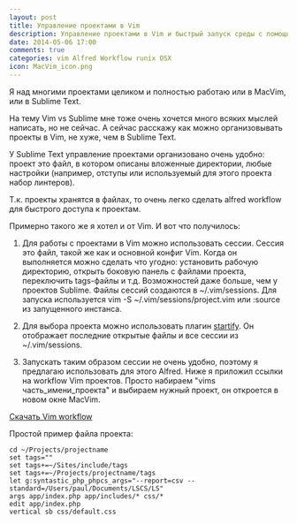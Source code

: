 ```yaml
---
layout: post
title: Управление проектами в Vim
description: Управление проектами в Vim и быстрый запуск среды с помощью Alfred
date: 2014-05-06 17:00
comments: true
categories: vim Alfred Workflow runix OSX
icon: MacVim_icon.png
---
```


Я над многими проектами целиком и полностью работаю или в MacVim, или в Sublime Text.

На тему Vim vs Sublime мне тоже очень хочется много всяких мыслей
написать, но не сейчас. А сейчас расскажу как можно организовывать
проекты в Vim, не хуже, чем в Sublime Text.

У Sublime Text управление проектами организовано очень удобно: проект
это файл, в котором описаны вложенные директории, любые настройки
(например, отступы или используемый для этого проекта набор линтеров).

Т.к. проекты хранятся в файлах, то очень легко сделать alfred workflow
для быстрого доступа к проектам.

Примерно такого же я хотел и от Vim. И вот что получилось:

1. Для работы с проектами в Vim можно использовать сессии. Сессия это
	 файл, такой же как и основной конфиг Vim. Когда он выполняется можно
сделать что угодно: установить рабочую директорию, открыть боковую
панель с файлами проекта, переключить tags-файлы и т.д. Возможностей
даже больше, чем у проектов Sublime. Файлы сессий создаются в ~/.vim/sessions.
Для запуска используется vim -S ~/.vim/sessions/project.vim или :source из запущенного инстанса.

3. Для выбора проекта можно использовать плагин [startify](https://github.com/mhinz/vim-startify).
Он отображает последние открытые файлы и все сессии из ~/.vim/sessions.

4. Запускать таким образом сессии не очень удобно, поэтому я предлагаю
	 использовать для этого Alfred. Ниже я приложил ссылки на workflow Vim
проектов. Просто набираем "vims часть_имени_проекта" и выбираем нужный проект, он откроется в новом окне
MacVim.

<i class="icon-cloud-download"></i>[Скачать Vim workflow](https://github.com/vyazovoi/AlfredWorkflows/blob/master/VimSessions.alfredworkflow?raw=true)

Простой пример файла проекта:

	cd ~/Projects/projectname
	set tags=""
	set tags+=~/Sites/include/tags
	set tags+=~/Projects/projectname/tags
	let g:syntastic_php_phpcs_args="--report=csv --standard=/Users/paul/Documents/LSCS/LS"
	args app/index.php app/includes/* css/*
	edit app/index.php
	vertical sb css/default.css

